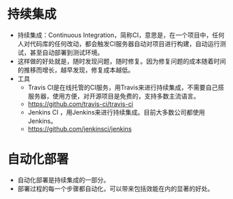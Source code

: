 # 持续集成
* 持续集成：Continuous Integration，简称CI，意思是，在一个项目中，任何人对代码库的任何改动，都会触发CI服务器自动对项目进行构建，自动运行测试，甚至自动部署到测试环境。
* 这样做的好处就是，随时发现问题，随时修复。因为修复问题的成本随着时间的推移而增长，越早发现，修复成本越低。
* 工具
    - Travis CI是在线托管的CI服务，用Travis来进行持续集成，不需要自己搭服务器，使用方便，对开源项目是免费的，支持多数主流语言。
    - https://github.com/travis-ci/travis-ci
    - Jenkins CI ，用Jenkins来进行持续集成。目前大多数公司都使用Jenkins。
    - https://github.com/jenkinsci/jenkins

# 自动化部署
* 自动化部署是持续集成的一部分。
* 部署过程的每一个步骤都自动化，可以带来包括效能在内的显著的好处。
